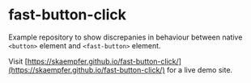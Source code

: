 # fast-button-click

Example repository to show discrepanies in behaviour between native `<button>` element and `<fast-button>` element.

Visit [https://skaempfer.github.io/fast-button-click/](https://skaempfer.github.io/fast-button-click/) for a live demo site.
